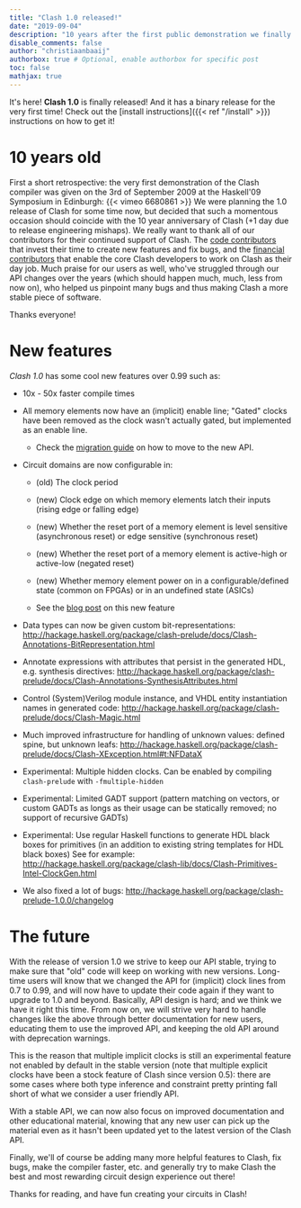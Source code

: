 ```yaml
---
title: "Clash 1.0 released!"
date: "2019-09-04"
description: "10 years after the first public demonstration we finally release Clash 1.0"
disable_comments: false
author: "christiaanbaaij"
authorbox: true # Optional, enable authorbox for specific post
toc: false
mathjax: true
---
```


It's here! **Clash 1.0** is finally released! And it has a binary release for the very first time!
Check out the [install instructions]({{< ref "/install" >}}) instructions on how to get it!

# 10 years old

First a short retrospective: the very first demonstration of the Clash compiler was given on the 3rd of September 2009 at the Haskell'09 Symposium in Edinburgh: {{< vimeo 6680861 >}}
We were planning the 1.0 release of Clash for some time now, but decided that such a momentous occasion should coincide with the 10 year anniversary of Clash (+1 day due to release engineering mishaps).
We really want to thank all of our contributors for their continued support of Clash.
The [code contributors](https://github.com/clash-lang/clash-compiler/graphs/contributors) that invest their time to create new features and fix bugs, and the [financial contributors](https://github.com/clash-lang/clash-compiler/blob/master/LICENSE) that enable the core Clash developers to work on Clash as their day job.
Much praise for our users as well, who've struggled through our API changes over the years (which should happen much, much, less from now on), who helped us pinpoint many bugs and thus making Clash a more stable piece of software.

Thanks everyone!

# New features

*Clash 1.0* has some cool new features over 0.99 such as:

* 10x - 50x faster compile times
* All memory elements now have an (implicit) enable line; "Gated" clocks have
  been removed as the clock wasn't actually gated, but implemented as an
  enable line.

  * Check the [migration guide](http://hackage.haskell.org/package/clash-prelude-1.0.0/docs/Clash-Tutorial.html#g:21)
  on how to move to the new API.
* Circuit domains are now configurable in:
  * (old) The clock period
  * (new) Clock edge on which memory elements latch their inputs
    (rising edge or falling edge)
  * (new) Whether the reset port of a memory element is level sensitive
    (asynchronous reset) or edge sensitive (synchronous reset)
  * (new) Whether the reset port of a memory element is active-high or
    active-low (negated reset)
  * (new) Whether memory element power on in a configurable/defined state
    (common on FPGAs) or in an undefined state (ASICs)

  * See the [blog post](https://clash-lang.org/blog/0005-synthesis-domain/) on this new feature
* Data types can now be given custom bit-representations: http://hackage.haskell.org/package/clash-prelude/docs/Clash-Annotations-BitRepresentation.html
* Annotate expressions with attributes that persist in the generated HDL,
  e.g. synthesis directives: http://hackage.haskell.org/package/clash-prelude/docs/Clash-Annotations-SynthesisAttributes.html
* Control (System)Verilog module instance, and VHDL entity instantiation names
  in generated code: http://hackage.haskell.org/package/clash-prelude/docs/Clash-Magic.html
* Much improved infrastructure for handling of unknown values: defined spine,
  but unknown leafs: http://hackage.haskell.org/package/clash-prelude/docs/Clash-XException.html#t:NFDataX
* Experimental: Multiple hidden clocks. Can be enabled by compiling
  `clash-prelude` with `-fmultiple-hidden`
* Experimental: Limited GADT support (pattern matching on vectors, or custom
  GADTs as longs as their usage can be statically removed; no support of
  recursive GADTs)
* Experimental: Use regular Haskell functions to generate HDL black boxes for
  primitives (in an addition to existing string templates for HDL black boxes)
  See for example: http://hackage.haskell.org/package/clash-lib/docs/Clash-Primitives-Intel-ClockGen.html
* We also fixed a lot of bugs: http://hackage.haskell.org/package/clash-prelude-1.0.0/changelog

# The future

With the release of version 1.0 we strive to keep our API stable, trying to make sure that "old" code will keep on working with new versions.
Long-time users will know that we changed the API for (implicit) clock lines from 0.7 to 0.99, and will now have to update their code again if they want to upgrade to 1.0 and beyond.
Basically, API design is hard; and we think we have it right this time.
From now on, we will strive very hard to handle changes like the above through better documentation for new users, educating them to use the improved API, and keeping the old API around with deprecation warnings.

This is the reason that multiple implicit clocks is still an experimental feature not enabled by default in the stable version (note that multiple explicit clocks have been a stock feature of Clash since version 0.5): there are some cases where both type inference and constraint pretty printing fall short of what we consider a user friendly API.

With a stable API, we can now also focus on improved documentation and other educational material, knowing that any new user can pick up the material even as it hasn't been updated yet to the latest version of the Clash API.

Finally, we'll of course be adding many more helpful features to Clash, fix bugs, make the compiler faster, etc. and generally try to make Clash the best and most rewarding circuit design experience out there!

Thanks for reading, and have fun creating your circuits in Clash!
